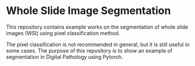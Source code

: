 # Whole Slide Image Segmentation

This repository contains example works on the segmentation of whole slide images (WSI) using pixel classification method. 

The pixel classification is not recommended in general, but it is still useful in some cases. The purpose of this repository is to show an example of segmentation in Digital Pathology using Pytorch. 
